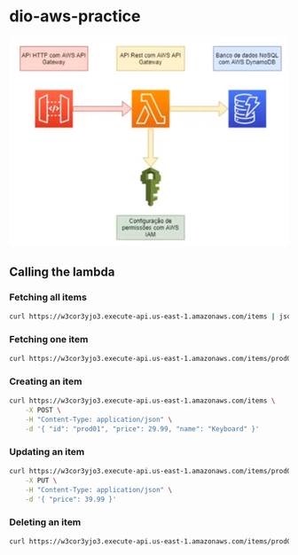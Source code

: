 # dio-aws-practice

![Project architecture: AWS API Gateway, AWS IAM, AWS DynamoDB](./aws-architecture.png)

## Calling the lambda

### Fetching all items

```sh
curl https://w3cor3yjo3.execute-api.us-east-1.amazonaws.com/items | json_pp
```

### Fetching one item

```sh
curl https://w3cor3yjo3.execute-api.us-east-1.amazonaws.com/items/prod01 | json_pp
```

### Creating an item

```sh
curl https://w3cor3yjo3.execute-api.us-east-1.amazonaws.com/items \
    -X POST \
    -H "Content-Type: application/json" \
    -d '{ "id": "prod01", "price": 29.99, "name": "Keyboard" }'
```

### Updating an item

```sh
curl https://w3cor3yjo3.execute-api.us-east-1.amazonaws.com/items/prod01 \
    -X PUT \
    -H "Content-Type: application/json" \
    -d '{ "price": 39.99 }'
```

### Deleting an item

```sh
curl https://w3cor3yjo3.execute-api.us-east-1.amazonaws.com/items/prod01 -X DELETE
```
